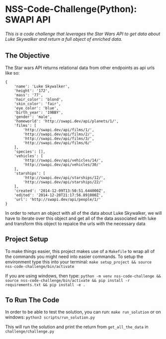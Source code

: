 # NSS-Code-Challenge(Python): SWAPI API



###### This is a code challenge that leverages the Star Wars API to get data about Luke Skywalker and return a full object of enriched data.

## The Objective

The Star wars API returns relational data from other endpoints as api urls like so:
```
{
    'name': 'Luke Skywalker',
    'height': '172',
    'mass': '77',
    'hair_color': 'blond',
    'skin_color': 'fair',
    'eye_color': 'blue',
    'birth_year': '19BBY',
    'gender': 'male',
    'homeworld': 'http://swapi.dev/api/planets/1/',
    'films': [
        'http://swapi.dev/api/films/1/',
        'http://swapi.dev/api/films/2/',
        'http://swapi.dev/api/films/3/',
        'http://swapi.dev/api/films/6/'
    ],
    'species': [],
    'vehicles': [
        'http://swapi.dev/api/vehicles/14/',
        'http://swapi.dev/api/vehicles/30/'
    ],
    'starships': [
        'http://swapi.dev/api/starships/12/',
        'http://swapi.dev/api/starships/22/'
    ],
    'created': '2014-12-09T13:50:51.644000Z',
    'edited': '2014-12-20T21:17:56.891000Z',
    'url': 'http://swapi.dev/api/people/1/'
}
```

In order to return an object with all of the data about Luke Skywalker, we will have to iterate over this object and get all of the data associated with luke and transform this object to repalce the urls with the necessary data

## Project Setup
To make things easier, this project makes use of a `Makefile` to wrap all of the commands you might need into easier commands. To setup the environment type this into your terminal:
`make setup_project && source nss-code-challenge/bin/activate`

If you are using windows, then type:
`python -m venv nss-code-challenge && source nss-code-challenge/bin/activate && pip install -r requirements.txt && pip install -e .`

## To Run The Code
In order to be able to test the solution, you can run:
`make run_solution`
or on windows:
`python3 scripts/run_solution.py`

This will run the solution and print the return from `get_all_the_data` in `challenge/challenge.py`